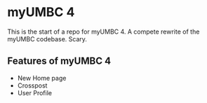 myUMBC 4
========

This is the start of a repo for myUMBC 4. A compete rewrite of the myUMBC codebase. Scary.

Features of myUMBC 4
--------------------
* New Home page
* Crosspost
* User Profile

